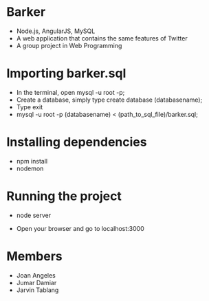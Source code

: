 # Barker
- Node.js, AngularJS, MySQL
- A web application that contains the same features of Twitter
- A group project in Web Programming

# Importing barker.sql
- In the terminal, open mysql -u root -p;
- Create a database, simply type create database (databasename);
- Type exit
- mysql -u root -p (databasename) < (path_to_sql_file)/barker.sql;

# Installing dependencies
- npm install
- nodemon

# Running the project
- node server

- Open your browser and go to localhost:3000

# Members
- Joan Angeles
- Jumar Damiar
- Jarvin Tablang
